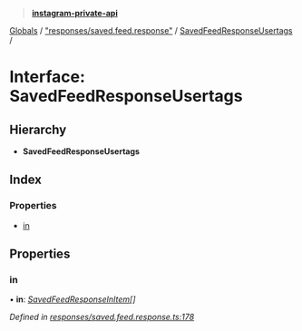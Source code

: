 > **[instagram-private-api](../README.md)**

[Globals](../README.md) / ["responses/saved.feed.response"](../modules/_responses_saved_feed_response_.md) / [SavedFeedResponseUsertags](_responses_saved_feed_response_.savedfeedresponseusertags.md) /

# Interface: SavedFeedResponseUsertags

## Hierarchy

* **SavedFeedResponseUsertags**

## Index

### Properties

* [in](_responses_saved_feed_response_.savedfeedresponseusertags.md#in)

## Properties

###  in

• **in**: *[SavedFeedResponseInItem](_responses_saved_feed_response_.savedfeedresponseinitem.md)[]*

*Defined in [responses/saved.feed.response.ts:178](https://github.com/dilame/instagram-private-api/blob/01eb399/src/responses/saved.feed.response.ts#L178)*